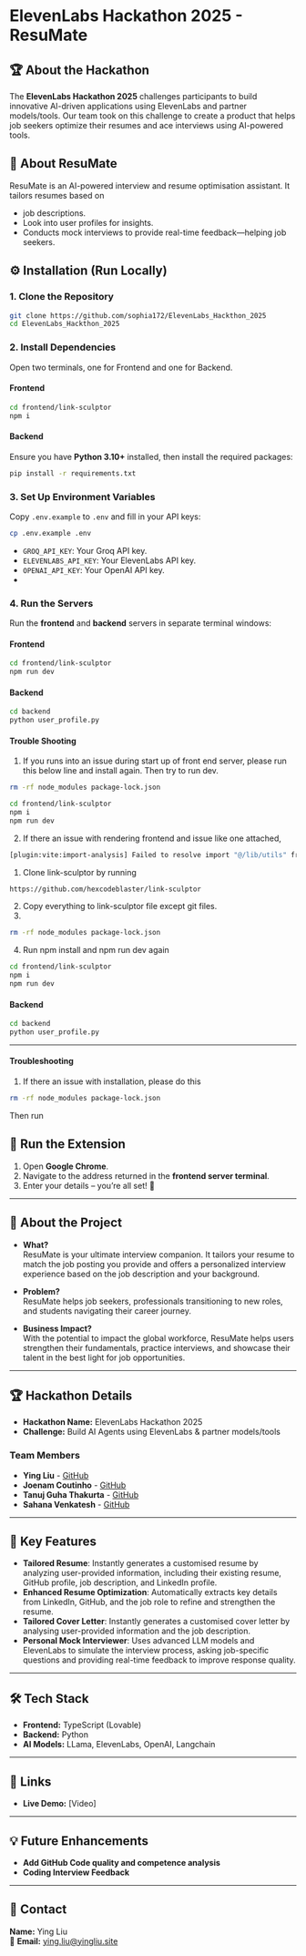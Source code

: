# ElevenLabs Hackathon 2025 - ResuMate  

## 🏆 About the Hackathon  
The **ElevenLabs Hackathon 2025** challenges participants to build innovative AI-driven applications using ElevenLabs and partner models/tools. Our team took on this challenge to create a product that helps job seekers optimize their resumes and ace interviews using AI-powered tools.  

## 🚀 About ResuMate  
ResuMate is an AI-powered interview and resume optimisation assistant. 
It tailors resumes based on 
- job descriptions. 
- Look into user profiles for insights.
- Conducts mock interviews to provide real-time feedback—helping job seekers.  


## ⚙️ Installation (Run Locally)  

### 1. Clone the Repository  
```bash
git clone https://github.com/sophia172/ElevenLabs_Hackthon_2025
cd ElevenLabs_Hackthon_2025
```

### 2. Install Dependencies  
Open two terminals, one for Frontend and one for Backend.
#### Frontend  
```bash
cd frontend/link-sculptor
npm i
```

#### Backend  
Ensure you have **Python 3.10+** installed, then install the required packages:  
```bash
pip install -r requirements.txt
```

### 3. Set Up Environment Variables  
Copy `.env.example` to `.env` and fill in your API keys:  
```bash
cp .env.example .env
```
- `GROQ_API_KEY`: Your Groq API key.  
- `ELEVENLABS_API_KEY`: Your ElevenLabs API key.  
- `OPENAI_API_KEY`: Your OpenAI API key.  
- 

### 4. Run the Servers  
Run the **frontend** and **backend** servers in separate terminal windows:  

#### Frontend  
```bash
cd frontend/link-sculptor
npm run dev
```

#### Backend  
```bash
cd backend
python user_profile.py
```
#### Trouble Shooting  

1. If you runs into an issue during start up of front end server, please run this below line and install again. Then try to run dev.
```bash
rm -rf node_modules package-lock.json
```
```bash
cd frontend/link-sculptor
npm i
npm run dev
```
2. If there an issue with rendering frontend and issue like one attached, 
```bash
[plugin:vite:import-analysis] Failed to resolve import "@/lib/utils" from "src/components/ui/card.tsx". Does the file exist?
```
1. Clone link-sculptor by running 
```bash
https://github.com/hexcodeblaster/link-sculptor
```
2. Copy everything to link-sculptor file except git files.
3.
```bash
rm -rf node_modules package-lock.json
```
4. Run npm install and npm run dev again 
```bash
cd frontend/link-sculptor
npm i
npm run dev
```
#### Backend  
```bash
cd backend
python user_profile.py
```

---


#### Troubleshooting
1. If there an issue with installation, please do this 
```bash
rm -rf node_modules package-lock.json
```
Then run 



## 📑 Run the Extension  
1. Open **Google Chrome**.  
2. Navigate to the address returned in the **frontend server terminal**.  
3. Enter your details – you’re all set! 🚀  

---

## 🚀 About the Project  

- **What?**  
  ResuMate is your ultimate interview companion. It tailors your resume to match the job posting you provide and offers a personalized interview experience based on the job description and your background.  

- **Problem?**  
  ResuMate helps job seekers, professionals transitioning to new roles, and students navigating their career journey.  

- **Business Impact?**  
  With the potential to impact the global workforce, ResuMate helps users strengthen their fundamentals, practice interviews, and showcase their talent in the best light for job opportunities.  

---

## 🏆 Hackathon Details  

- **Hackathon Name:** ElevenLabs Hackathon 2025  
- **Challenge:** Build AI Agents using ElevenLabs & partner models/tools  

### Team Members  
- **Ying Liu** - [GitHub](https://github.com/sophia172)  
- **Joenam Coutinho** - [GitHub](https://github.com/joenamcoutinho)  
- **Tanuj Guha Thakurta** - [GitHub](https://github.com/hexcodeblaster)  
- **Sahana Venkatesh** - [GitHub](https://github.com/Sahanave)  

---

## 🎯 Key Features  
- **Tailored Resume**: Instantly generates a customised resume by analyzing user-provided information, including their existing resume, GitHub profile, job description, and LinkedIn profile.
- **Enhanced Resume Optimization**: Automatically extracts key details from LinkedIn, GitHub, and the job role to refine and strengthen the resume.  
- **Tailored Cover Letter**: Instantly generates a customised cover letter by analysing user-provided information and the job description.
- **Personal Mock Interviewer**: Uses advanced LLM models and ElevenLabs to simulate the interview process, asking job-specific questions and providing real-time feedback to improve response quality.
---

## 🛠️ Tech Stack  

- **Frontend:** TypeScript (Lovable)  
- **Backend:** Python  
- **AI Models:** LLama, ElevenLabs, OpenAI, Langchain
---

## 🔗 Links  

- **Live Demo:** [Video]  

---

## 💡 Future Enhancements  

- **Add GitHub Code quality and competence analysis**  
- **Coding Interview Feedback**  

---

## 📧 Contact  

**Name:** Ying Liu  
📩 **Email:** ying.liu@yingliu.site
